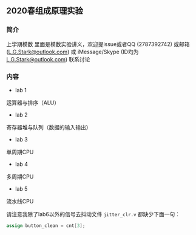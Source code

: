 ## 2020春组成原理实验

### 简介

上学期模数 里面是模数实验讲义，欢迎提issue或者QQ (2787392742) 或邮箱 (L.G.Stark@outlook.com) 或 iMessage/Skype (ID均为 L.G.Stark@outlook.com) 联系讨论

### 内容

- lab 1

运算器与排序（ALU）

- lab 2

寄存器堆与队列（数据的输入输出）

- lab 3

单周期CPU

- lab 4

多周期CPU

- lab 5

流水线CPU

请注意我除了lab6以外的信号去抖动文件 `jitter_clr.v` 都缺少下面一句：

```verilog
assign button_clean = cnt[3];
```
